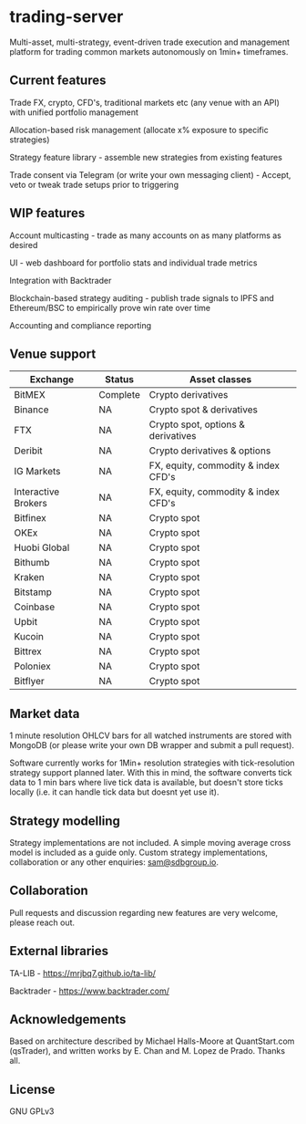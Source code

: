# trading-server
Multi-asset, multi-strategy, event-driven trade execution and management platform for trading common markets autonomously on 1min+ timeframes.

## Current features
Trade FX, crypto, CFD's, traditional markets etc (any venue with an API) with unified portfolio management

Allocation-based risk management (allocate x% exposure to specific strategies)

Strategy feature library - assemble new strategies from existing features

Trade consent via Telegram (or write your own messaging client) - Accept, veto or tweak trade setups prior to triggering

## WIP features

Account multicasting - trade as many accounts on as many platforms as desired

UI - web dashboard for portfolio stats and individual trade metrics 

Integration with Backtrader

Blockchain-based strategy auditing - publish trade signals to IPFS and Ethereum/BSC to empirically prove win rate over time

Accounting and compliance reporting

## Venue support

Exchange |  Status   | Asset classes
---------|-----------|------------
BitMEX | Complete | Crypto derivatives
Binance | NA | Crypto spot & derivatives
FTX | NA | Crypto spot, options & derivatives
Deribit | NA | Crypto derivatives & options
IG Markets | NA | FX, equity, commodity & index CFD's
Interactive Brokers | NA | FX, equity, commodity & index CFD's
Bitfinex | NA | Crypto spot
OKEx | NA | Crypto spot
Huobi Global | NA | Crypto spot
Bithumb | NA | Crypto spot
Kraken | NA | Crypto spot
Bitstamp | NA | Crypto spot
Coinbase | NA | Crypto spot
Upbit | NA | Crypto spot
Kucoin | NA | Crypto spot
Bittrex | NA | Crypto spot
Poloniex| NA | Crypto spot
Bitflyer | NA | Crypto spot

## Market data
1 minute resolution OHLCV bars for all watched instruments are stored with MongoDB (or please write your own DB wrapper and submit a pull request). 

Software currently works for 1Min+ resolution strategies with tick-resolution strategy support planned later. With this in mind, the software converts tick data to 1 min bars where live tick data is available, but doesn't store ticks locally (i.e. it can handle tick data but doesnt yet use it).
 
## Strategy modelling
Strategy implementations are not included. A simple moving average cross model is included as a guide only. 
Custom strategy implementations, collaboration or any other enquiries: sam@sdbgroup.io.

## Collaboration
Pull requests and discussion regarding new features are very welcome, please reach out.

## External libraries
TA-LIB - https://mrjbq7.github.io/ta-lib/

Backtrader - https://www.backtrader.com/

## Acknowledgements
Based on architecture described by Michael Halls-Moore at QuantStart.com (qsTrader), and written works by E. Chan and M. Lopez de Prado. Thanks all.

## License
GNU GPLv3
